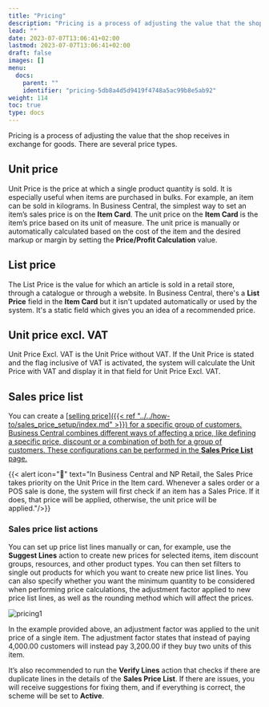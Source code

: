 ```yaml
---
title: "Pricing"
description: "Pricing is a process of adjusting the value that the shop receives in exchange for goods. There are several price types."
lead: ""
date: 2023-07-07T13:06:41+02:00
lastmod: 2023-07-07T13:06:41+02:00
draft: false
images: []
menu:
  docs:
    parent: ""
    identifier: "pricing-5db8a4d5d9419f4748a5ac99b8e5ab92"
weight: 114
toc: true
type: docs
---
```


Pricing is a process of adjusting the value that the shop receives in exchange for goods. There are several price types.

## Unit price

Unit Price is the price at which a single product quantity is sold. It is especially useful when items are purchased in bulks. For example, an item can be sold in kilograms. In Business Central, the simplest way to set an item’s sales price is on the **Item Card**. The unit price on the **Item Card** is the item’s price based on its unit of measure. The unit price is manually or automatically calculated based on the cost of the item and the desired markup or margin by setting the **Price/Profit Calculation** value.

## List price

The List Price is the value for which an article is sold in a retail store, through a catalogue or through a website. In Business Central, there's a **List Price** field in the **Item Card** but it isn't updated automatically or used by the system. It's a static field which gives you an idea of a recommended price.

## Unit price excl. VAT

Unit Price Excl. VAT is the Unit Price without VAT. If the Unit Price is stated and the flag inclusive of VAT is activated, the system will calculate the Unit Price with VAT and display it in that field for Unit Price Excl. VAT.

## Sales price list

You can create a [<ins>selling price<ins>]({{< ref "../../how-to/sales_price_setup/index.md" >}}) for a specific group of customers. Business Central combines different ways of affecting a price, like defining a specific price, discount or a combination of both for a group of customers. These configurations can be performed in the **Sales Price List** page.

{{< alert icon="📝" text="In Business Central and NP Retail, the Sales Price takes priority on the Unit Price in the Item card. Whenever a sales order or a POS sale is done, the system will first check if an item has a Sales Price. If it does, that price will be applied, otherwise, the unit price will be applied."/>}}

### Sales price list actions 

You can set up price list lines manually or can, for example, use the **Suggest Lines** action to create new prices for selected items, item discount groups, resources, and other product types. You can then set filters to single out products for which you want to create new price list lines. You can also specify whether you want the minimum quantity to be considered when performing price calculations, the adjustment factor applied to new price list lines, as well as the rounding method which will affect the prices. 

![pricing1](pricing1.png)

In the example provided above, an adjustment factor was applied to the unit price of a single item. The adjustment factor states that instead of paying 4,000.00 customers will instead pay 3,200.00 if they buy two units of this item.  

It’s also recommended to run the **Verify Lines** action that checks if there are duplicate lines in the details of the **Sales Price List**. If there are issues, you will receive suggestions for fixing them, and if everything is correct, the scheme will be set to **Active**.
